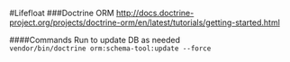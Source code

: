 #Lifefloat
###Doctrine ORM
http://docs.doctrine-project.org/projects/doctrine-orm/en/latest/tutorials/getting-started.html

####Commands
Run to update DB as needed  
`vendor/bin/doctrine orm:schema-tool:update --force`
